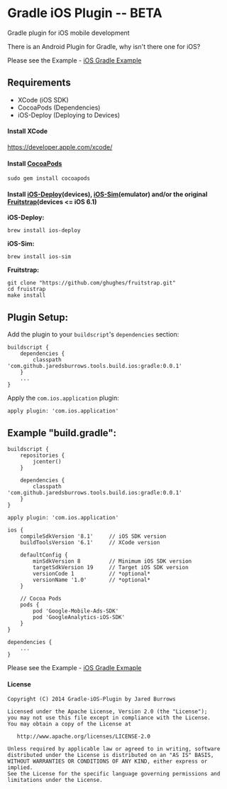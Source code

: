 Gradle iOS Plugin -- BETA
=================

Gradle plugin for iOS mobile development

There is an Android Plugin for Gradle, why isn't there one for iOS?

Please see the Example - [iOS Gradle Example](https://github.com/jaredsburrows/gradle-ios-plugin-example)

## Requirements

- XCode (iOS SDK)
- CocoaPods (Dependencies)
- iOS-Deploy (Deploying to Devices)

#### Install XCode

https://developer.apple.com/xcode/

#### Install [CocoaPods](http://cocoapods.org/)

    sudo gem install cocoapods

#### Install [iOS-Deploy](https://github.com/phonegap/ios-deploy)(devices), [iOS-Sim](https://github.com/phonegap/ios-sim)(emulator) and/or the original [Fruitstrap](https://github.com/ghughes/fruitstrap)(devices <= iOS 6.1)

**iOS-Deploy:**

    brew install ios-deploy

**iOS-Sim:**

    brew install ios-sim

**Fruitstrap:**

    git clone "https://github.com/ghughes/fruitstrap.git"
    cd fruistrap
    make install

## Plugin Setup:

Add the plugin to your `buildscript`'s `dependencies` section:

    buildscript {
    	dependencies {
    		classpath 'com.github.jaredsburrows.tools.build.ios:gradle:0.0.1'
    	}
    	...
    }

Apply the `com.ios.application` plugin:

    apply plugin: 'com.ios.application'

## Example "build.gradle":

    buildscript {
    	repositories {
    		jcenter()
    	}

    	dependencies {
    		classpath 'com.github.jaredsburrows.tools.build.ios:gradle:0.0.1'
    	}
    }

    apply plugin: 'com.ios.application'

    ios {
        compileSdkVersion '8.1'     // iOS SDK version
        buildToolsVersion '6.1'     // XCode version

        defaultConfig {
            minSdkVersion 8         // Minimum iOS SDK version
            targetSdkVersion 19     // Target iOS SDK version
            versionCode 1           // *optional*
            versionName '1.0'       // *optional*
        }

        // Cocoa Pods
        pods {
            pod 'Google-Mobile-Ads-SDK'
            pod 'GoogleAnalytics-iOS-SDK'
        }
    }

    dependencies {
        ...
    }

Please see the Example - [iOS Gradle Exmaple](https://github.com/jaredsburrows/gradle-ios-plugin-example)

#### License

    Copyright (C) 2014 Gradle-iOS-Plugin by Jared Burrows

    Licensed under the Apache License, Version 2.0 (the "License");
    you may not use this file except in compliance with the License.
    You may obtain a copy of the License at

       http://www.apache.org/licenses/LICENSE-2.0

    Unless required by applicable law or agreed to in writing, software
    distributed under the License is distributed on an "AS IS" BASIS,
    WITHOUT WARRANTIES OR CONDITIONS OF ANY KIND, either express or implied.
    See the License for the specific language governing permissions and
    limitations under the License.

